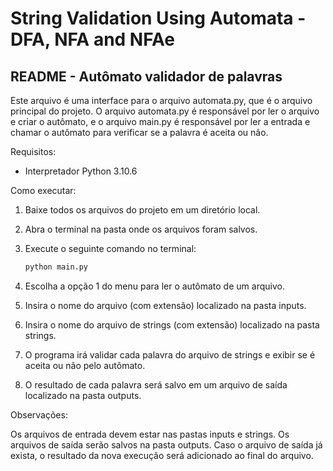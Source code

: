 # String Validation Using Automata - DFA, NFA and NFAe

## README - Autômato validador de palavras

Este arquivo é uma interface para o arquivo automata.py, que é o arquivo principal do projeto. O arquivo automata.py é responsável por ler o arquivo e criar o autômato, e o arquivo main.py é responsável por ler a entrada e chamar o autômato para verificar se a palavra é aceita ou não.

Requisitos:

- Interpretador Python 3.10.6

Como executar:

1. Baixe todos os arquivos do projeto em um diretório local.

2. Abra o terminal na pasta onde os arquivos foram salvos.

3. Execute o seguinte comando no terminal:

    ```Python
    python main.py
    ```

4. Escolha a opção 1 do menu para ler o autômato de um arquivo.

5. Insira o nome do arquivo (com extensão) localizado na pasta inputs.

6. Insira o nome do arquivo de strings (com extensão) localizado na pasta strings.

7. O programa irá validar cada palavra do arquivo de strings e exibir se é aceita ou não pelo autômato.

8. O resultado de cada palavra será salvo em um arquivo de saída localizado na pasta outputs.

Observações:

Os arquivos de entrada devem estar nas pastas inputs e strings.
Os arquivos de saída serão salvos na pasta outputs.
Caso o arquivo de saída já exista, o resultado da nova execução será adicionado ao final do arquivo.
